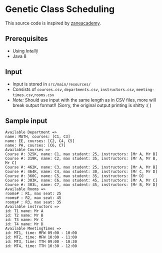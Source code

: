# Genetic Class Scheduling
This source code is inspired by
[zaneacademy](https://www.youtube.com/watch?v=cn1JyZvV5YA).

## Prerequisites
- Using *Intellij*
- Java 8

## Input
- Input is stored in `src/main/resources/`
- Consists of `courses.csv`, `departments.csv`, `instructors.csv`, `meeting-times.csv`,`rooms.csv`
- *Note:* Should use input with the same length as in CSV files, more will break output format!! (Sorry, the original
 output printing is shitty :( )
 
## Sample input
```
Available Department => 
name: MATH, courses: [C1, C3]
name: EE, courses: [C2, C4, C5]
name: PH, courses: [C6, C7]
Available Courses => 
Course #: 325K, name: C1, max student: 25, instructors: [Mr A, Mr B]
Course #: 319K, name: C2, max student: 35, instructors: [Mr A, Mr B, Mr C]
Course #: 462K, name: C3, max student: 25, instructors: [Mr A, Mr B]
Course #: 464K, name: C4, max student: 30, instructors: [Mr C, Mr D]
Course #: 360C, name: C5, max student: 35, instructors: [Mr D]
Course #: 303K, name: C6, max student: 45, instructors: [Mr A, Mr C]
Course #: 303L, name: C7, max student: 45, instructors: [Mr B, Mr D]
Available Rooms =>
rooms# : R1, max seat: 25
rooms# : R2, max seat: 45
rooms# : R3, max seat: 35
Available instructors =>
id: T1 name: Mr A
id: T2 name: Mr B
id: T3 name: Mr C
id: T4 name: Mr D
Available MeetingTimes =>
id: MT1, time: MFW 09:00 - 10:00
id: MT2, time: MFW 10:00 - 11:00
id: MT3, time: TTH 09:00 - 10:30
id: MT4, time: TTH 10:30 - 12:00
```
